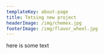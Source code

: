 ```yaml
---
templateKey: about-page
title: Tetsing new project
headerImage: /img/chemex.jpg
footerImage: /img/flavor_wheel.jpg
---
```

here is some text
